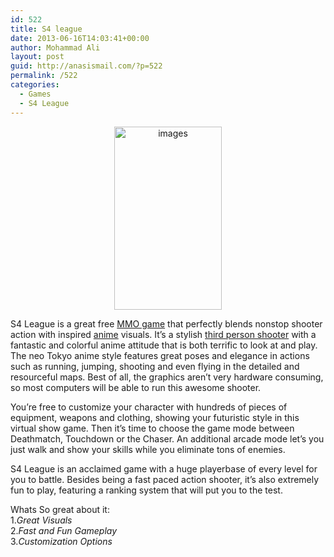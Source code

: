 ```yaml
---
id: 522
title: S4 league
date: 2013-06-16T14:03:41+00:00
author: Mohammad Ali
layout: post
guid: http://anasismail.com/?p=522
permalink: /522
categories:
  - Games
  - S4 League
---
```

<p style="text-align: center;">
  <a href="http://anasismail.com/wp-content/uploads/2013/06/images.jpg"><img class="aligncenter" alt="images" src="http://anasismail.com/wp-content/uploads/2013/06/images.jpg" width="172" height="293" /></a>
</p>

S4 League is a great free [MMO game](http://www.mmobomb.com/games "MMO game") that perfectly blends nonstop shooter action with inspired [anime](http://www.mmobomb.com/games/anime "anime") visuals. It’s a stylish [third person shooter](http://www.mmobomb.com/games/mmotps "third person shooter") with a fantastic and colorful anime attitude that is both terrific to look at and play. The neo Tokyo anime style features great poses and elegance in actions such as running, jumping, shooting and even flying in the detailed and resourceful maps. Best of all, the graphics aren’t very hardware consuming, so most computers will be able to run this awesome shooter.

You’re free to customize your character with hundreds of pieces of equipment, weapons and clothing, showing your futuristic style in this virtual show game. Then it’s time to choose the game mode between Deathmatch, Touchdown or the Chaser. An additional arcade mode let’s you just walk and show your skills while you eliminate tons of enemies.

S4 League is an acclaimed game with a huge playerbase of every level for you to battle. Besides being a fast paced action shooter, it’s also extremely fun to play, featuring a ranking system that will put you to the test.

Whats So great about it:  
1._Great Visuals_  
2._Fast and Fun Gameplay_  
3._Customization Options_

&nbsp;